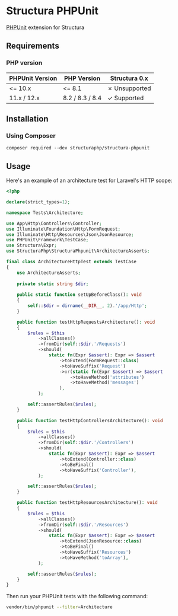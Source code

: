 # Structura PHPUnit

[PHPUnit](https://phpunit.de/index.html) extension for Structura

## Requirements

### PHP version

| PHPUnit Version | PHP Version     | Structura 0.x |
|-----------------|-----------------|---------------|
| <= 10.x         | <= 8.1          | ✗ Unsupported |
| 11.x / 12.x     | 8.2 / 8.3 / 8.4 | ✓ Supported   |

## Installation

### Using Composer

```shell
composer required --dev structuraphp/structura-phpunit
```

## Usage

Here's an example of an architecture test for Laravel's HTTP scope:

```php
<?php

declare(strict_types=1);

namespace Tests\Architecture;

use App\Http\Controllers\Controller;
use Illuminate\Foundation\Http\FormRequest;
use Illuminate\Http\Resources\Json\JsonResource;
use PHPUnit\Framework\TestCase;
use Structura\Expr;
use StructuraPhp\StructuraPhpunit\ArchitectureAsserts;

final class ArchitectureHttpTest extends TestCase
{
    use ArchitectureAsserts;
    
    private static string $dir;
    
    public static function setUpBeforeClass(): void
    {
        self::$dir = dirname(__DIR__, 2).'/app/Http';
    }

    public function testHttpRequestsArchitecture(): void
    {
        $rules = $this
            ->allClasses()
            ->fromDir(self::$dir.'/Requests')
            ->should(
                static fn(Expr $assert): Expr => $assert
                    ->toExtend(FormRequest::class)
                    ->toHaveSuffix('Request')
                    ->or(static fn(Expr $assert) => $assert
                        ->toHaveMethod('attributes')
                        ->toHaveMethod('messages')
                    ),
            );

        self::assertRules($rules);
    }

    public function testHttpControllersArchitecture(): void
    {
        $rules = $this
            ->allClasses()
            ->fromDir(self::$dir.'/Controllers')
            ->should(
                static fn(Expr $assert): Expr => $assert
                    ->toExtend(Controller::class)
                    ->toBeFinal()
                    ->toHaveSuffix('Controller'),
            );

        self::assertRules($rules);
    }

    public function testHttpResourcesArchitecture(): void
    {
        $rules = $this
            ->allClasses()
            ->fromDir(self::$dir.'/Resources')
            ->should(
                static fn(Expr $assert): Expr => $assert
                    ->toExtend(JsonResource::class)
                    ->toBeFinal()
                    ->toHaveSuffix('Resources')
                    ->toHaveMethod('toArray'),
            );

        self::assertRules($rules);
    }
}
```

Then run your PHPUnit tests with the following command:

```bash
vendor/bin/phpunit --filter=Architecture
```
